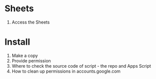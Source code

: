 # Sheets
1. Access the Sheets

# Install
1. Make a copy
1. Provide permission
1. Where to check the source code of script - the repo and Apps Script 
1. How to clean up permissions in accounts.google.com